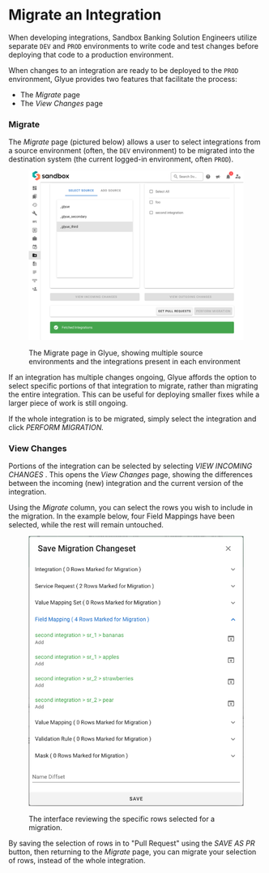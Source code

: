 # Migrate an Integration

When developing integrations, Sandbox Banking Solution Engineers utilize separate `DEV` and `PROD` environments to write code and test changes before deploying that code to a production environment.&#x20;

When changes to an integration are ready to be deployed to the `PROD` environment, Glyue provides two features that facilitate the process:

* The _Migrate_ page
* The _View Changes_ page

### Migrate

The _Migrate_ page (pictured below) allows a user to select integrations from a source environment (often, the `DEV` environment) to be migrated into the destination system (the current logged-in environment, often `PROD`).&#x20;

<figure><img src="../.gitbook/assets/image (106).png" alt=""><figcaption><p>The Migrate page in Glyue, showing multiple source environments and the integrations present in each environment</p></figcaption></figure>

If an integration has multiple changes ongoing, Glyue affords the option to select specific portions of that integration to migrate, rather than migrating the entire integration. This can be useful for deploying smaller fixes while a larger piece of work is still ongoing.

If the whole integration is to be migrated, simply select the integration and click _PERFORM MIGRATION._&#x20;

### View Changes

Portions of the integration can be selected by selecting _VIEW INCOMING CHANGES_ . This opens the _View Changes_ page, showing the differences between the incoming (new) integration and the current version of the integration.

Using the _Migrate_ column, you can select the rows you wish to include in the migration. In the example below, four Field Mappings have been selected, while the rest will remain untouched.

<figure><img src="../.gitbook/assets/image (107).png" alt=""><figcaption><p>The interface reviewing the specific rows selected for a migration.</p></figcaption></figure>

By saving the selection of rows in to "Pull Request" using the _SAVE AS PR_ button, then returning to the _Migrate_ page, you can migrate your selection of rows, instead of the whole integration.

